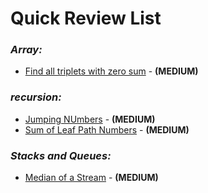 # **Quick Review List**

### _**Array:**_
* [Find all triplets with zero sum](array/FindAllTripletsWithZeroSum.java) - **(MEDIUM)**

### _**recursion:**_
* [Jumping NUmbers](recursion/JumpingNumbers.java) - **(MEDIUM)**
* [Sum of Leaf Path Numbers](recursion/SumOfLeafPathNumbers.java) - **(MEDIUM)**

### _**Stacks and Queues:**_
* [Median of a Stream](stacknqueue/MedianOfStream.java) - **(MEDIUM)**